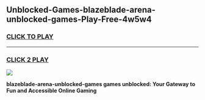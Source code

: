 
## Unblocked-Games-blazeblade-arena-unblocked-games-Play-Free-4w5w4
<h3>
<a href="https://premium76.site?title=blazeblade-arena-unblocked-games&ref=10A">CLICK TO PLAY</a></h3>
<hr>

<h3>
<a href="https://premium76.site?title=blazeblade-arena-unblocked-games&ref=10A">CLICK 2 PLAY</a>
  
</h3>

<a href="https://premium76.site?title=blazeblade-arena-unblocked-games&ref=10A"><img src="https://clearcache.store/games.png"></a>


**blazeblade-arena-unblocked-games games unblocked: Your Gateway to Fun and Accessible Online Gaming**
